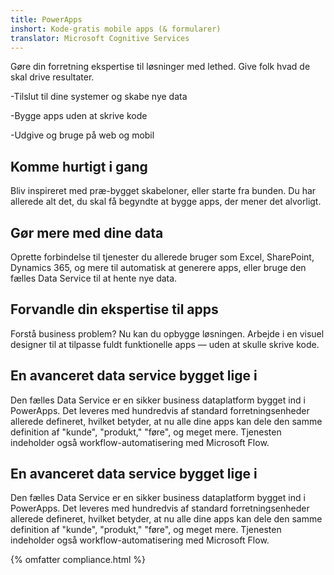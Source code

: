 ```yaml
---
title: PowerApps
inshort: Kode-gratis mobile apps (& formularer)
translator: Microsoft Cognitive Services
---
```


Gøre din forretning ekspertise til løsninger med lethed. Give folk hvad de skal drive resultater.

-Tilslut til dine systemer og skabe nye data

-Bygge apps uden at skrive kode

-Udgive og bruge på web og mobil

## Komme hurtigt i gang
Bliv inspireret med præ-bygget skabeloner, eller starte fra bunden. Du har allerede alt det, du skal få begyndte at bygge apps, der mener det alvorligt.

## Gør mere med dine data
Oprette forbindelse til tjenester du allerede bruger som Excel, SharePoint, Dynamics 365, og mere til automatisk at generere apps, eller bruge den fælles Data Service til at hente nye data.

## Forvandle din ekspertise til apps
Forstå business problem? Nu kan du opbygge løsningen. Arbejde i en visuel designer til at tilpasse fuldt funktionelle apps — uden at skulle skrive kode.

## En avanceret data service bygget lige i
Den fælles Data Service er en sikker business dataplatform bygget ind i PowerApps. Det leveres med hundredvis af standard forretningsenheder allerede defineret, hvilket betyder, at nu alle dine apps kan dele den samme definition af "kunde", "produkt," "føre", og meget mere. Tjenesten indeholder også workflow-automatisering med Microsoft Flow.

## En avanceret data service bygget lige i
Den fælles Data Service er en sikker business dataplatform bygget ind i PowerApps. Det leveres med hundredvis af standard forretningsenheder allerede defineret, hvilket betyder, at nu alle dine apps kan dele den samme definition af "kunde", "produkt," "føre", og meget mere. Tjenesten indeholder også workflow-automatisering med Microsoft Flow.

{% omfatter compliance.html %}

